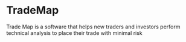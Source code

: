 # TradeMap
Trade Map is a software that helps new traders and investors perform technical analysis to place their trade with minimal risk
